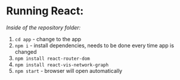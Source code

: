 # Running React:

*Inside of the repository folder:*
1. `cd app` - change to the app
2. `npm i` - install dependencies, needs to be done every time app is changed
3. `npm install react-router-dom`
4. `npm install react-vis-network-graph`
5. `npm start` - browser will open automatically
